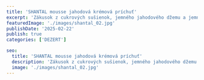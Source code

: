 ```yaml
---
title: 'SHANTAL mousse jahodová krémová príchuť'
excerpt: 'Zákusok z cukrových sušienok, jemného jahodového džemu a jemného suflé s jahodovou krémovou príchuťou.'
featuredImage: './images/shantal_02.jpg'
publishDate: '2025-02-22'
publish: true
categories: ['DEZERT']

seo:
  title: 'SHANTAL mousse jahodová krémová príchuť'
  description: 'Zákusok z cukrových sušienok, jemného jahodového džemu a jemného suflé s jahodovou krémovou príchuťou.'
  image: './images/shantal_02.jpg'
---
```

